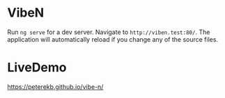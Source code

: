 # VibeN

Run `ng serve` for a dev server. Navigate to `http://viben.test:80/`. The application will automatically reload if you change any of the source files.

# LiveDemo
https://peterekb.github.io/vibe-n/
